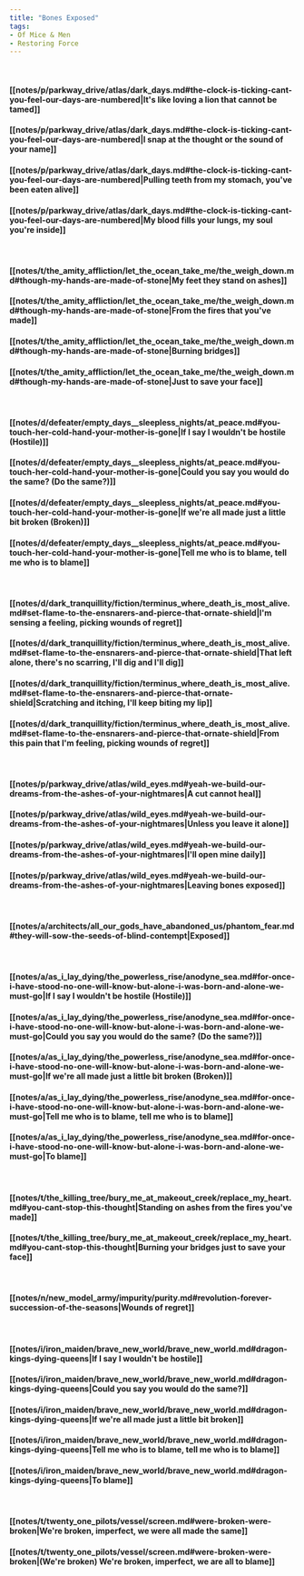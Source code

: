 ```yaml
---
title: "Bones Exposed"
tags:
- Of Mice & Men
- Restoring Force
---
```

&nbsp;
#### [[notes/p/parkway_drive/atlas/dark_days.md#the-clock-is-ticking-cant-you-feel-our-days-are-numbered|It's like loving a lion that cannot be tamed]]
#### [[notes/p/parkway_drive/atlas/dark_days.md#the-clock-is-ticking-cant-you-feel-our-days-are-numbered|I snap at the thought or the sound of your name]]
#### [[notes/p/parkway_drive/atlas/dark_days.md#the-clock-is-ticking-cant-you-feel-our-days-are-numbered|Pulling teeth from my stomach, you've been eaten alive]]
#### [[notes/p/parkway_drive/atlas/dark_days.md#the-clock-is-ticking-cant-you-feel-our-days-are-numbered|My blood fills your lungs, my soul you're inside]]
&nbsp;
#### [[notes/t/the_amity_affliction/let_the_ocean_take_me/the_weigh_down.md#though-my-hands-are-made-of-stone|My feet they stand on ashes]]
#### [[notes/t/the_amity_affliction/let_the_ocean_take_me/the_weigh_down.md#though-my-hands-are-made-of-stone|From the fires that you've made]]
#### [[notes/t/the_amity_affliction/let_the_ocean_take_me/the_weigh_down.md#though-my-hands-are-made-of-stone|Burning bridges]]
#### [[notes/t/the_amity_affliction/let_the_ocean_take_me/the_weigh_down.md#though-my-hands-are-made-of-stone|Just to save your face]]
&nbsp;
#### [[notes/d/defeater/empty_days__sleepless_nights/at_peace.md#you-touch-her-cold-hand-your-mother-is-gone|If I say I wouldn't be hostile (Hostile)]]
#### [[notes/d/defeater/empty_days__sleepless_nights/at_peace.md#you-touch-her-cold-hand-your-mother-is-gone|Could you say you would do the same? (Do the same?)]]
#### [[notes/d/defeater/empty_days__sleepless_nights/at_peace.md#you-touch-her-cold-hand-your-mother-is-gone|If we're all made just a little bit broken (Broken)]]
#### [[notes/d/defeater/empty_days__sleepless_nights/at_peace.md#you-touch-her-cold-hand-your-mother-is-gone|Tell me who is to blame, tell me who is to blame]]
&nbsp;
#### [[notes/d/dark_tranquillity/fiction/terminus_where_death_is_most_alive.md#set-flame-to-the-ensnarers-and-pierce-that-ornate-shield|I'm sensing a feeling, picking wounds of regret]]
#### [[notes/d/dark_tranquillity/fiction/terminus_where_death_is_most_alive.md#set-flame-to-the-ensnarers-and-pierce-that-ornate-shield|That left alone, there's no scarring, I'll dig and I'll dig]]
#### [[notes/d/dark_tranquillity/fiction/terminus_where_death_is_most_alive.md#set-flame-to-the-ensnarers-and-pierce-that-ornate-shield|Scratching and itching, I'll keep biting my lip]]
#### [[notes/d/dark_tranquillity/fiction/terminus_where_death_is_most_alive.md#set-flame-to-the-ensnarers-and-pierce-that-ornate-shield|From this pain that I'm feeling, picking wounds of regret]]
&nbsp;
#### [[notes/p/parkway_drive/atlas/wild_eyes.md#yeah-we-build-our-dreams-from-the-ashes-of-your-nightmares|A cut cannot heal]]
#### [[notes/p/parkway_drive/atlas/wild_eyes.md#yeah-we-build-our-dreams-from-the-ashes-of-your-nightmares|Unless you leave it alone]]
#### [[notes/p/parkway_drive/atlas/wild_eyes.md#yeah-we-build-our-dreams-from-the-ashes-of-your-nightmares|I'll open mine daily]]
#### [[notes/p/parkway_drive/atlas/wild_eyes.md#yeah-we-build-our-dreams-from-the-ashes-of-your-nightmares|Leaving bones exposed]]
&nbsp;
#### [[notes/a/architects/all_our_gods_have_abandoned_us/phantom_fear.md#they-will-sow-the-seeds-of-blind-contempt|Exposed]]
&nbsp;
#### [[notes/a/as_i_lay_dying/the_powerless_rise/anodyne_sea.md#for-once-i-have-stood-no-one-will-know-but-alone-i-was-born-and-alone-we-must-go|If I say I wouldn't be hostile (Hostile)]]
#### [[notes/a/as_i_lay_dying/the_powerless_rise/anodyne_sea.md#for-once-i-have-stood-no-one-will-know-but-alone-i-was-born-and-alone-we-must-go|Could you say you would do the same? (Do the same?)]]
#### [[notes/a/as_i_lay_dying/the_powerless_rise/anodyne_sea.md#for-once-i-have-stood-no-one-will-know-but-alone-i-was-born-and-alone-we-must-go|If we're all made just a little bit broken (Broken)]]
#### [[notes/a/as_i_lay_dying/the_powerless_rise/anodyne_sea.md#for-once-i-have-stood-no-one-will-know-but-alone-i-was-born-and-alone-we-must-go|Tell me who is to blame, tell me who is to blame]]
#### [[notes/a/as_i_lay_dying/the_powerless_rise/anodyne_sea.md#for-once-i-have-stood-no-one-will-know-but-alone-i-was-born-and-alone-we-must-go|To blame]]
&nbsp;
#### [[notes/t/the_killing_tree/bury_me_at_makeout_creek/replace_my_heart.md#you-cant-stop-this-thought|Standing on ashes from the fires you've made]]
#### [[notes/t/the_killing_tree/bury_me_at_makeout_creek/replace_my_heart.md#you-cant-stop-this-thought|Burning your bridges just to save your face]]
&nbsp;
#### [[notes/n/new_model_army/impurity/purity.md#revolution-forever-succession-of-the-seasons|Wounds of regret]]
&nbsp;
#### [[notes/i/iron_maiden/brave_new_world/brave_new_world.md#dragon-kings-dying-queens|If I say I wouldn't be hostile]]
#### [[notes/i/iron_maiden/brave_new_world/brave_new_world.md#dragon-kings-dying-queens|Could you say you would do the same?]]
#### [[notes/i/iron_maiden/brave_new_world/brave_new_world.md#dragon-kings-dying-queens|If we're all made just a little bit broken]]
#### [[notes/i/iron_maiden/brave_new_world/brave_new_world.md#dragon-kings-dying-queens|Tell me who is to blame, tell me who is to blame]]
#### [[notes/i/iron_maiden/brave_new_world/brave_new_world.md#dragon-kings-dying-queens|To blame]]
&nbsp;
#### [[notes/t/twenty_one_pilots/vessel/screen.md#were-broken-were-broken|We're broken, imperfect, we were all made the same]]
#### [[notes/t/twenty_one_pilots/vessel/screen.md#were-broken-were-broken|(We're broken) We're broken, imperfect, we are all to blame]]
